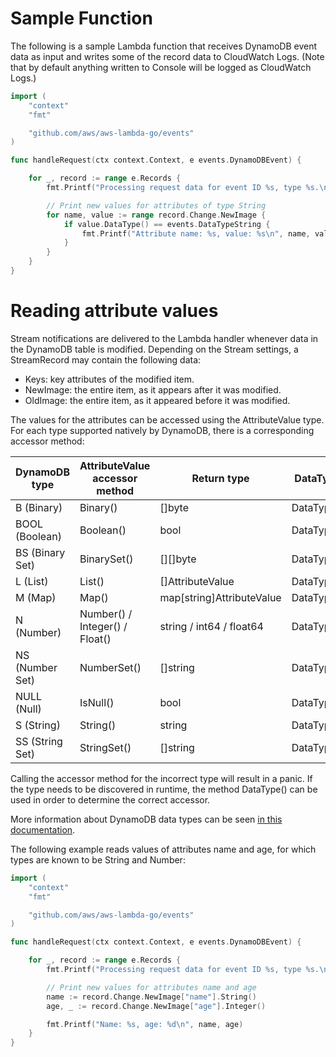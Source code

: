 # Sample Function

The following is a sample Lambda function that receives DynamoDB event data as input and writes some of the record data to CloudWatch Logs. (Note that by default anything written to Console will be logged as CloudWatch Logs.)

```go
import (
	"context"
	"fmt"

	"github.com/aws/aws-lambda-go/events"
)

func handleRequest(ctx context.Context, e events.DynamoDBEvent) {

	for _, record := range e.Records {
		fmt.Printf("Processing request data for event ID %s, type %s.\n", record.EventID, record.EventName)

		// Print new values for attributes of type String
		for name, value := range record.Change.NewImage {
			if value.DataType() == events.DataTypeString {
				fmt.Printf("Attribute name: %s, value: %s\n", name, value.String())
			}
		}
	}
}
```

# Reading attribute values

Stream notifications are delivered to the Lambda handler whenever data in the DynamoDB table is modified.
Depending on the Stream settings, a StreamRecord may contain the following data:

* Keys: key attributes of the modified item.
* NewImage: the entire item, as it appears after it was modified.
* OldImage: the entire item, as it appeared before it was modified.

The values for the attributes can be accessed using the AttributeValue type. For each type
supported natively by DynamoDB, there is a corresponding accessor method:

DynamoDB type  | AttributeValue accessor method | Return type               | DataType constant
---------------|--------------------------------|---------------------------|------------------
B (Binary)     | Binary()                       | []byte                    | DataTypeBinary
BOOL (Boolean) | Boolean()                      | bool                      | DataTypeBoolean
BS (Binary Set)| BinarySet()                    | [][]byte                  | DataTypeBinarySet
L (List)       | List()                         | []AttributeValue          | DataTypeList
M (Map)        | Map()                          | map[string]AttributeValue | DataTypeMap
N (Number)     | Number() / Integer() / Float() | string / int64 / float64  | DataTypeNumber 
NS (Number Set)| NumberSet()                    | []string                  | DataTypeNumberSet
NULL (Null)    | IsNull()                       | bool                      | DataTypeNull
S (String)     | String()                       | string                    | DataTypeString
SS (String Set)| StringSet()                    | []string                  | DataTypeStringSet

Calling the accessor method for the incorrect type will result in a panic. If the type needs to
be discovered in runtime, the method DataType() can be used in order to determine the correct accessor.

More information about DynamoDB data types can be seen [in this documentation](http://docs.aws.amazon.com/amazondynamodb/latest/APIReference/API_AttributeValue.html).

The following example reads values of attributes name and age, for which types are known to be String and Number:

```go
import (
	"context"
	"fmt"

	"github.com/aws/aws-lambda-go/events"
)

func handleRequest(ctx context.Context, e events.DynamoDBEvent) {

	for _, record := range e.Records {
		fmt.Printf("Processing request data for event ID %s, type %s.\n", record.EventID, record.EventName)

		// Print new values for attributes name and age
		name := record.Change.NewImage["name"].String()
		age, _ := record.Change.NewImage["age"].Integer()

		fmt.Printf("Name: %s, age: %d\n", name, age)
	}
}
```
